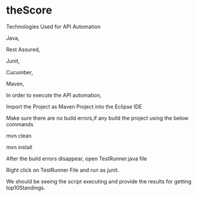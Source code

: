 # theScore

Technologies Used for API Automation

Java,

Rest Assured,

Junit,

Cucumber,

Maven,

In order to execute the API automation, 

Import the Project as Maven Project into the Eclipse IDE

Make sure there are no build errors,if any build the project using the below commands

mvn clean

mvn install

After the build errors disappear, open TestRunner.java file

Right click on TestRunner File and run as junit.

We should be seeing the script executing and provide the results for getting top10Standings.
